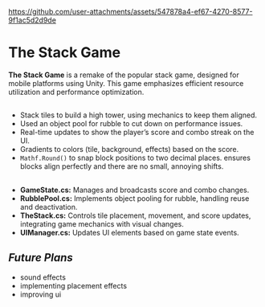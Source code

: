 https://github.com/user-attachments/assets/547878a4-ef67-4270-8577-9f1ac5d2d9de

# **The Stack Game**

**The Stack Game** is a remake of the popular stack game, designed for mobile platforms using Unity. This game emphasizes efficient resource utilization and performance optimization.

##

- Stack tiles to build a high tower, using mechanics to keep them aligned.
- Used an object pool for rubble to cut down on performance issues.
- Real-time updates to show the player’s score and combo streak on the UI.
- Gradients to colors (tile, background, effects) based on the score.
- `Mathf.Round()` to snap block positions to two decimal places. ensures blocks align perfectly and there are no small, annoying shifts.

##
- **GameState.cs:** Manages and broadcasts score and combo changes.
- **RubblePool.cs:** Implements object pooling for rubble, handling reuse and deactivation.
- **TheStack.cs:** Controls tile placement, movement, and score updates, integrating game mechanics with visual changes.
- **UIManager.cs:** Updates UI elements based on game state events.
  
## *Future Plans*
- sound effects
- implementing placement effects
- improving ui

